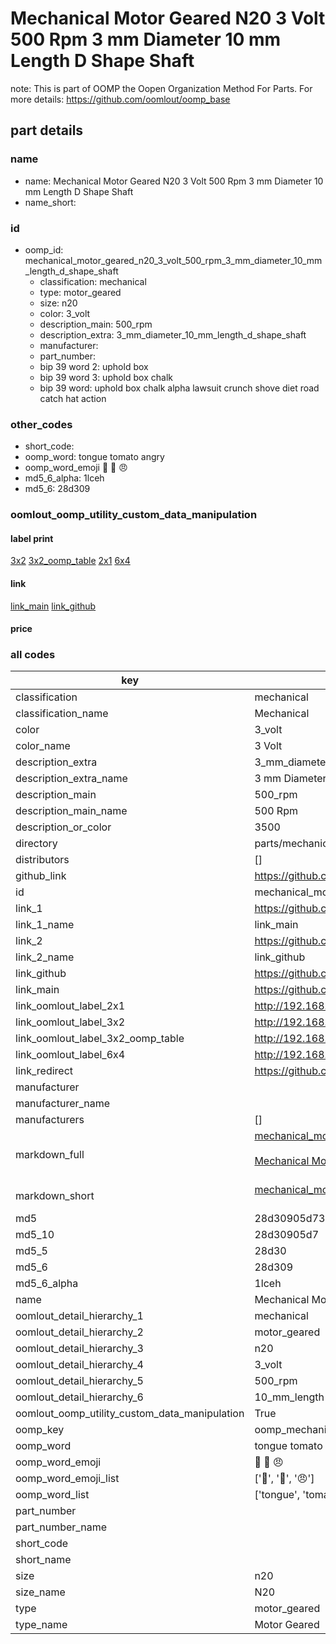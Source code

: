 # Mechanical Motor Geared N20 3 Volt 500 Rpm 3 mm Diameter 10 mm Length D Shape Shaft  

note: This is part of OOMP the Oopen Organization Method For Parts. For more details: https://github.com/oomlout/oomp_base

##  part details
  







### name
* name: Mechanical Motor Geared N20 3 Volt 500 Rpm 3 mm Diameter 10 mm Length D Shape Shaft
* name_short: 
### id
* oomp_id: mechanical_motor_geared_n20_3_volt_500_rpm_3_mm_diameter_10_mm_length_d_shape_shaft
  * classification: mechanical
  * type: motor_geared
  * size: n20
  * color: 3_volt
  * description_main: 500_rpm
  * description_extra: 3_mm_diameter_10_mm_length_d_shape_shaft
  * manufacturer: 
  * part_number: 
  * bip 39 word 2: uphold box
  * bip 39 word 3: uphold box chalk
  * bip 39 word: uphold box chalk alpha lawsuit crunch shove diet road catch hat action

### other_codes
* short_code: 
* oomp_word: tongue tomato angry
* oomp_word_emoji :tongue: :tomato: :angry:
* md5_6_alpha: 1lceh
* md5_6: 28d309






### oomlout_oomp_utility_custom_data_manipulation
#### label print
[3x2](http://192.168.1.245:1112/?label=oomp%201lceh)
[3x2_oomp_table](http://192.168.1.108:1112/?label=oomp%201lceh)
[2x1](http://192.168.1.242:1112/?label=oomp%201lceh)
[6x4](http://192.168.1.55:1112/?label=oomp%201lceh)    

#### link

[link_main](https://github.com/oomlout/oomlout_oomp_version_1_messy/tree/main/parts/mechanical_motor_geared_n20_3_volt_500_rpm_3_mm_diameter_10_mm_length_d_shape_shaft) [link_github](https://github.com/oomlout/oomlout_oomp_version_1_messy/tree/main/parts/mechanical_motor_geared_n20_3_volt_500_rpm_3_mm_diameter_10_mm_length_d_shape_shaft)                             

#### price







### all codes 
| key | value |  
| --- | --- |  
| classification | mechanical |  
| classification_name | Mechanical |  
| color | 3_volt |  
| color_name | 3 Volt |  
| description_extra | 3_mm_diameter_10_mm_length_d_shape_shaft |  
| description_extra_name | 3 mm Diameter 10 mm Length D Shape Shaft |  
| description_main | 500_rpm |  
| description_main_name | 500 Rpm |  
| description_or_color | 3500 |  
| directory | parts/mechanical_motor_geared_n20_3_volt_500_rpm_3_mm_diameter_10_mm_length_d_shape_shaft |  
| distributors | [] |  
| github_link | https://github.com/oomlout/oomlout_oomp_part_src/tree/main/parts/mechanical_motor_geared_n20_3_volt_500_rpm_3_mm_diameter_10_mm_length_d_shape_shaft |  
| id | mechanical_motor_geared_n20_3_volt_500_rpm_3_mm_diameter_10_mm_length_d_shape_shaft |  
| link_1 | https://github.com/oomlout/oomlout_oomp_version_1_messy/tree/main/parts/mechanical_motor_geared_n20_3_volt_500_rpm_3_mm_diameter_10_mm_length_d_shape_shaft |  
| link_1_name | link_main |  
| link_2 | https://github.com/oomlout/oomlout_oomp_version_1_messy/tree/main/parts/mechanical_motor_geared_n20_3_volt_500_rpm_3_mm_diameter_10_mm_length_d_shape_shaft |  
| link_2_name | link_github |  
| link_github | https://github.com/oomlout/oomlout_oomp_version_1_messy/tree/main/parts/mechanical_motor_geared_n20_3_volt_500_rpm_3_mm_diameter_10_mm_length_d_shape_shaft |  
| link_main | https://github.com/oomlout/oomlout_oomp_version_1_messy/tree/main/parts/mechanical_motor_geared_n20_3_volt_500_rpm_3_mm_diameter_10_mm_length_d_shape_shaft |  
| link_oomlout_label_2x1 | http://192.168.1.242:1112/?label=oomp%201lceh |  
| link_oomlout_label_3x2 | http://192.168.1.245:1112/?label=oomp%201lceh |  
| link_oomlout_label_3x2_oomp_table | http://192.168.1.108:1112/?label=oomp%201lceh |  
| link_oomlout_label_6x4 | http://192.168.1.55:1112/?label=oomp%201lceh |  
| link_redirect | https://github.com/oomlout/oomlout_oomp_version_1_messy/tree/main/parts/mechanical_motor_geared_n20_3_volt_500_rpm_3_mm_diameter_10_mm_length_d_shape_shaft |  
| manufacturer |  |  
| manufacturer_name |  |  
| manufacturers | [] |  
| markdown_full | [mechanical_motor_geared_n20_3_volt_500_rpm_3_mm_diameter_10_mm_length_d_shape_shaft](none)<br>[](none)<br>[Mechanical Motor Geared N20 3 Volt 500 Rpm 3 Mm Diameter 10 Mm Length D Shape Shaft](none)<br><br> |  
| markdown_short | [mechanical_motor_geared_n20_3_volt_500_rpm_3_mm_diameter_10_mm_length_d_shape_shaft](none)<br><br> |  
| md5 | 28d30905d73db8e0d3bf10704bc6a776 |  
| md5_10 | 28d30905d7 |  
| md5_5 | 28d30 |  
| md5_6 | 28d309 |  
| md5_6_alpha | 1lceh |  
| name | Mechanical Motor Geared N20 3 Volt 500 Rpm 3 mm Diameter 10 mm Length D Shape Shaft |  
| oomlout_detail_hierarchy_1 | mechanical |  
| oomlout_detail_hierarchy_2 | motor_geared |  
| oomlout_detail_hierarchy_3 | n20 |  
| oomlout_detail_hierarchy_4 | 3_volt |  
| oomlout_detail_hierarchy_5 | 500_rpm |  
| oomlout_detail_hierarchy_6 | 10_mm_length |  
| oomlout_oomp_utility_custom_data_manipulation | True |  
| oomp_key | oomp_mechanical_motor_geared_n20_3_volt_500_rpm_3_mm_diameter_10_mm_length_d_shape_shaft |  
| oomp_word | tongue tomato angry |  
| oomp_word_emoji | :tongue: :tomato: :angry: |  
| oomp_word_emoji_list | [':tongue:', ':tomato:', ':angry:'] |  
| oomp_word_list | ['tongue', 'tomato', 'angry'] |  
| part_number |  |  
| part_number_name |  |  
| short_code |  |  
| short_name |  |  
| size | n20 |  
| size_name | N20 |  
| type | motor_geared |  
| type_name | Motor Geared |  
